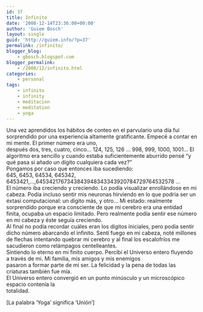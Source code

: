 ```yaml
---
id: 37
title: Infinito
date: '2008-12-14T23:36:00+00:00'
author: 'Guiem Bosch'
layout: single
guid: 'http://guiem.info/?p=37'
permalink: /infinito/
blogger_blog:
    - gbosch.blogspot.com
blogger_permalink:
    - /2008/12/infinito.html
categories:
    - personal
tags:
    - infinito
    - infinity
    - meditacion
    - meditation
    - yoga
---
```


Una vez aprendidos los hábitos de conteo en el parvulario una día fui sorprendido por una experiencia altamente gratificante. Empecé a contar en mi mente. El primer número era uno,  
después dos, tres, cuatro, cinco… 124, 125, 126 … 998, 999, 1000, 1001… El algoritmo era sencillo y cuando estaba suficientemente aburrido pensé “y qué pasa si añado un dígito cualquiera cada vez?”  
Pongamos por caso que entonces iba sucediendo:  
645, 6453, 64534, 645342, 6453421,…,6453421767343843948343343920784729764532578 …  
El número iba creciendo y creciendo. Lo podía visualizar enrollándose en mi cabeza. Podía incluso sentir mis neuronas hirviendo en lo que podría ser un éxtasi computacional: un dígito más, y otro… Mi estado: realmente sorprendido porque era consciente de que mi cerebro era una entidad finita, ocupaba un espacio limitado. Pero realmente podía sentir ese número en mi cabeza y éste seguía creciendo.  
Al final no podía recordar cuáles eran los dígitos iniciales, pero podía sentir dicho número abarcando el infinito. Sentí fuego en mi cabeza, noté millones de flechas intentando quebrar mi cerebro y al final los escalofríos me sacudieron como relámpagos centelleantes.  
Sintiendo lo eterno en mi finito cuerpo. Percibí el Universo entero fluyendo a través de mi. Mi familia, mis amigos y mis enemigos  
pasaron a formar parte de mi ser. La felicidad y la pena de todas las criaturas también fue mía.  
El Universo entero convergió en un punto minúsculo y un microscópico espacio contenía la  
totalidad.

\[La palabra ‘Yoga’ significa ‘Unión’\]
